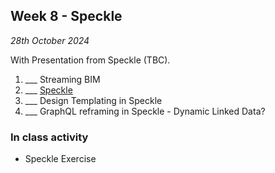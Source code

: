 ## Week 8 - Speckle

*28th October 2024*

With Presentation from Speckle (TBC).

1. ___ Streaming BIM
2. ___ [Speckle](/41934/Concepts/Speckle)
3. ___ Design Templating in Speckle
4. ___ GraphQL reframing in Speckle - Dynamic Linked Data?

### In class activity
* Speckle Exercise


